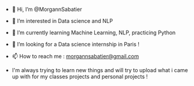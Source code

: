 - 👋 Hi, I’m @MorgannSabatier
- 👀 I’m interested in Data science and NLP
- 🌱 I’m currently learning Machine Learning, NLP, practicing Python
- 💞️ I’m looking for a Data science internship in Paris !
- 📫 How to reach me : morgannsabatier@gmail.com

- I'm always trying to learn new things and will try to upload what i came up with for my classes projects and personal projects ! 

<!---
MorgannSabatier/MorgannSabatier is a ✨ special ✨ repository because its `README.md` (this file) appears on your GitHub profile.
You can click the Preview link to take a look at your changes.
--->
